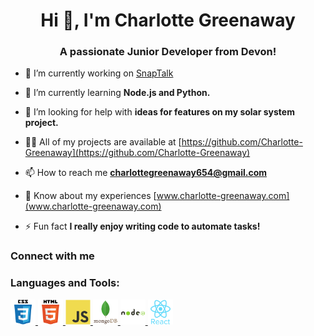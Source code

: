 <h1 align="center">Hi 👋, I'm Charlotte Greenaway</h1>
<h3 align="center">A passionate Junior Developer from Devon!</h3>

- 🔭 I’m currently working on [SnapTalk](https://github.com/Charlotte-Greenaway/SnapTalk)

- 🌱 I’m currently learning **Node.js and Python.**

- 🤝 I’m looking for help with **ideas for features on my solar system project.**

- 👨‍💻 All of my projects are available at [https://github.com/Charlotte-Greenaway](https://github.com/Charlotte-Greenaway)

- 📫 How to reach me **charlottegreenaway654@gmail.com**

- 📄 Know about my experiences [www.charlotte-greenaway.com](www.charlotte-greenaway.com)

- ⚡ Fun fact **I really enjoy writing code to automate tasks!**

<h3 align="left">Connect with me</h3>
<p align="left">
</p>

<h3 align="left">Languages and Tools:</h3>
<p align="left"> <a href="https://www.w3schools.com/css/" target="_blank" rel="noreferrer"> <img src="https://raw.githubusercontent.com/devicons/devicon/master/icons/css3/css3-original-wordmark.svg" alt="css3" width="40" height="40"/> </a> <a href="https://www.w3.org/html/" target="_blank" rel="noreferrer"> <img src="https://raw.githubusercontent.com/devicons/devicon/master/icons/html5/html5-original-wordmark.svg" alt="html5" width="40" height="40"/> </a> <a href="https://developer.mozilla.org/en-US/docs/Web/JavaScript" target="_blank" rel="noreferrer"> <img src="https://raw.githubusercontent.com/devicons/devicon/master/icons/javascript/javascript-original.svg" alt="javascript" width="40" height="40"/> </a> <a href="https://www.mongodb.com/" target="_blank" rel="noreferrer"> <img src="https://raw.githubusercontent.com/devicons/devicon/master/icons/mongodb/mongodb-original-wordmark.svg" alt="mongodb" width="40" height="40"/> </a> <a href="https://nodejs.org" target="_blank" rel="noreferrer"> <img src="https://raw.githubusercontent.com/devicons/devicon/master/icons/nodejs/nodejs-original-wordmark.svg" alt="nodejs" width="40" height="40"/> </a> <a href="https://reactjs.org/" target="_blank" rel="noreferrer"> <img src="https://raw.githubusercontent.com/devicons/devicon/master/icons/react/react-original-wordmark.svg" alt="react" width="40" height="40"/> </a> </p>
